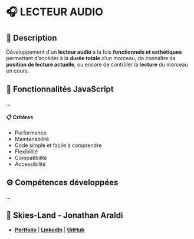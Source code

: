 # 🎧 LECTEUR AUDIO

## 📖 Description
Développement d'un **lecteur audio** à la fois **fonctionnels et esthétiques** permettant d’accéder à la **durée totale** d’un morceau, de connaître sa **position de lecture actuelle**, ou encore de contrôler la l**ecture** du morceau en cours.

## 🔧 Fonctionnalités JavaScript
...

#### 📋 Critères
- Performance
- Maintenabilité
- Code simple et facile à comprendre
- Flexibilité
- Compatibilité
- Accessibilité

## ⚙️ Compétences développées
...


## 👤 Skies-Land - Jonathan Araldi
- **[Portfolio](https://portfolio-jonathan-araldi.netlify.app/)** | **[LinkedIn](https://www.linkedin.com/in/jonathan-araldi/)** | **[GitHub](https://github.com/Skies-Land)**